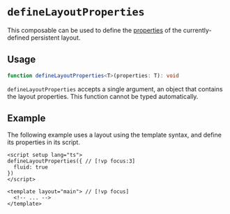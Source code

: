 # `defineLayoutProperties`

This composable can be used to define the [properties](../../guide/pages-and-layouts.md#persistent-layout-properties) of the currently-defined persistent layout.

## Usage

```ts
function defineLayoutProperties<T>(properties: T): void
```

`defineLayoutProperties` accepts a single argument, an object that contains the layout properties. This function cannot be typed automatically.


## Example

The following example uses a layout using the template syntax, and define its properties in its script.

```vue
<script setup lang="ts">
defineLayoutProperties({ // [!vp focus:3]
  fluid: true
})
</script>

<template layout="main"> // [!vp focus]
  <!-- ... -->
</template>
```
